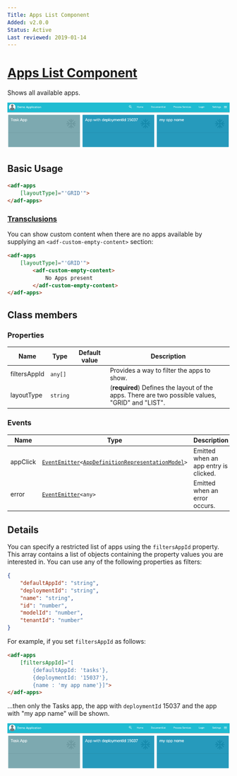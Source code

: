 ```yaml
---
Title: Apps List Component
Added: v2.0.0
Status: Active
Last reviewed: 2019-01-14
---
```


# [Apps List Component](../../../lib/process-services/src/lib/app-list/apps-list.component.ts "Defined in apps-list.component.ts")

Shows all available apps.

![how-filter-apps](../../docassets/images/how-filter-apps.png)

## Basic Usage

```html
<adf-apps 
    [layoutType]="'GRID'">
</adf-apps>
```

### [Transclusions](../../user-guide/transclusion.md)

You can show custom content when there are no apps available by supplying an
`<adf-custom-empty-content>` section:

```html
<adf-apps
    [layoutType]="'GRID'">
        <adf-custom-empty-content>
            No Apps present
        </adf-custom-empty-content>
</adf-apps>
```

## Class members

### Properties

| Name         | Type     | Default value | Description                                                                                      |
| ------------ | -------- | ------------- | ------------------------------------------------------------------------------------------------ |
| filtersAppId | `any[]`  |               | Provides a way to filter the apps to show.                                                       |
| layoutType   | `string` |               | (**required**) Defines the layout of the apps. There are two possible values, "GRID" and "LIST". |

### Events

| Name     | Type                                                                                                                                                                         | Description                           |
| -------- | ---------------------------------------------------------------------------------------------------------------------------------------------------------------------------- | ------------------------------------- |
| appClick | [`EventEmitter`](https://angular.io/api/core/EventEmitter)`<`[`AppDefinitionRepresentationModel`](../../../lib/process-services/src/lib/task-list/models/filter.model.ts)`>` | Emitted when an app entry is clicked. |
| error    | [`EventEmitter`](https://angular.io/api/core/EventEmitter)`<any>`                                                                                                            | Emitted when an error occurs.         |

## Details

You can specify a restricted list of apps using the `filtersAppId` property. This array
contains a list of objects containing the property values you are interested in. You can
use any of the following properties as filters:

```json
{ 
    "defaultAppId": "string", 
    "deploymentId": "string", 
    "name": "string", 
    "id": "number", 
    "modelId": "number",
    "tenantId": "number"
}
```

For example, if you set `filtersAppId` as follows:

```html
<adf-apps 
    [filtersAppId]="[
        {defaultAppId: 'tasks'}, 
        {deploymentId: '15037'}, 
        {name : 'my app name'}]">
</adf-apps>
```

...then only the Tasks app, the app with `deploymentId` 15037 and the app with "my app name" will be shown.

![how-filter-apps](../../docassets/images/how-filter-apps.png)
